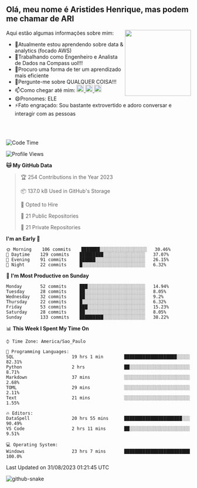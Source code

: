 ## Olá, meu nome é Aristides Henrique, mas podem me chamar de ARI

<div >
Aqui estão algumas informações sobre mim:<img align="right" height="180em" src="https://user-images.githubusercontent.com/97318481/177042589-45d62122-82a9-4a32-b3a7-87b322825b2f.png">
</div>

- 🌱Atualmente estou aprendendo sobre data & analytics (focado AWS)
- 👯Trabalhando como Engenheiro e Analista de Dados na Compass uol!!!
- 🤔Procuro uma forma de ter um aprendizado mais eficiente
- 💬Pergunte-me sobre QUALQUER COISA!!!
- 📫Como chegar até mim:
  <a href="https://www.instagram.com/aryhenry/" target="_blank">
  <img src="https://img.shields.io/badge/-Instagram-%23E4405F?style=for-the-badge&logo=instagram&logoColor=black" height="20px">
  </a>
  <a href="https://www.linkedin.com/in/aristides-henrique/" target="_blank">
  <img src="https://img.shields.io/badge/-LinkedIn-%230077B5?style=for-the-badge&logo=linkedin&logoColor=black" height="20px">
  </a> 
  <a href="mailto:arihenriqueuna@gmail.com">
  <img src="https://img.shields.io/badge/-Gmail-%23333?style=for-the-badge&logo=gmail&logoColor=white" height="20px">
  </a>
- 😄Pronomes: ELE
- ⚡Fato engraçado: Sou bastante extrovertido e adoro conversar e interagir com as pessoas
<br/>
<br/>


<!--START_SECTION:waka-->
![Code Time](http://img.shields.io/badge/Code%20Time-1%2C137%20hrs%2053%20mins-blue)

![Profile Views](http://img.shields.io/badge/Profile%20Views-31-blue)

**🐱 My GitHub Data** 

> 🏆 254 Contributions in the Year 2023
 > 
> 📦 137.0 kB Used in GitHub's Storage 
 > 
> 💼 Opted to Hire
 > 
> 📜 21 Public Repositories 
 > 
> 🔑 21 Private Repositories  
 > 
**I'm an Early 🐤** 

```text
🌞 Morning    106 commits    ███████░░░░░░░░░░░░░░░░░░   30.46% 
🌇 Daytime    129 commits    █████████░░░░░░░░░░░░░░░░   37.07% 
🌃 Evening    91 commits     ██████░░░░░░░░░░░░░░░░░░░   26.15% 
🌙 Night      22 commits     █░░░░░░░░░░░░░░░░░░░░░░░░   6.32%

```
📅 **I'm Most Productive on Sunday** 

```text
Monday       52 commits     ███░░░░░░░░░░░░░░░░░░░░░░   14.94% 
Tuesday      28 commits     ██░░░░░░░░░░░░░░░░░░░░░░░   8.05% 
Wednesday    32 commits     ██░░░░░░░░░░░░░░░░░░░░░░░   9.2% 
Thursday     22 commits     █░░░░░░░░░░░░░░░░░░░░░░░░   6.32% 
Friday       53 commits     ███░░░░░░░░░░░░░░░░░░░░░░   15.23% 
Saturday     28 commits     ██░░░░░░░░░░░░░░░░░░░░░░░   8.05% 
Sunday       133 commits    █████████░░░░░░░░░░░░░░░░   38.22%

```


📊 **This Week I Spent My Time On** 

```text
⌚︎ Time Zone: America/Sao_Paulo

💬 Programming Languages: 
SQL                      19 hrs 1 min        ████████████████████░░░░░   82.31% 
Python                   2 hrs               ██░░░░░░░░░░░░░░░░░░░░░░░   8.71% 
Markdown                 37 mins             ░░░░░░░░░░░░░░░░░░░░░░░░░   2.68% 
TOML                     29 mins             ░░░░░░░░░░░░░░░░░░░░░░░░░   2.11% 
Text                     21 mins             ░░░░░░░░░░░░░░░░░░░░░░░░░   1.55%

🔥 Editors: 
DataSpell                20 hrs 55 mins      ██████████████████████░░░   90.49% 
VS Code                  2 hrs 11 mins       ██░░░░░░░░░░░░░░░░░░░░░░░   9.51%

💻 Operating System: 
Windows                  23 hrs 7 mins       █████████████████████████   100.0%

```


 Last Updated on 31/08/2023 01:21:45 UTC
<!--END_SECTION:waka-->

<img alt="github-snake" src="https://github.com/AriHenrique/AriHenrique/blob/output/github-contribution-grid-snake-dark.svg" />

